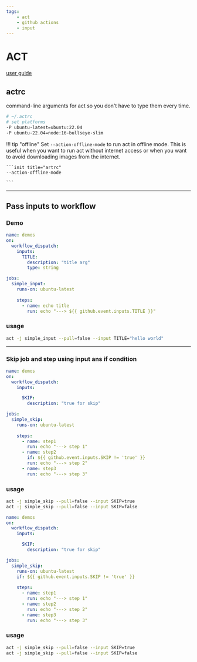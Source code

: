 ```yaml
---
tags:
    - act
    - github actions
    - input
---
```

# ACT
[user guide](https://nektosact.com/usage/index.html)

## actrc
command-line arguments for act so you don't have to type them every time.

```bash title="platform"
# ~/.actrc
# set platforms
-P ubuntu-latest=ubuntu:22.04
-P ubuntu-22.04=node:16-bullseye-slim
```

!!! tip "offline"
    Set `--action-offline-mode` to run act in offline mode. This is useful when you want to run act without internet access or when you want to avoid downloading images from the internet.


    ```init title="artrc"
    --action-offline-mode

    ```
     

---

## Pass inputs to workflow

### Demo

```yaml
name: demos
on: 
  workflow_dispatch:
    inputs:
      TITLE:
        description: "title arg"
        type: string

jobs:
  simple_input:
    runs-on: ubuntu-latest
    
    steps:
      - name: echo title
        run: echo "---> ${{ github.event.inputs.TITLE }}"
```

### usage

```bash
act -j simple_input --pull=false --input TITLE="hello world"
```

---

### Skip job and step using input ans if condition

```yaml title="skip step"
name: demos
on: 
  workflow_dispatch:
    inputs:

      SKIP:
        description: "true for skip"

jobs:
  simple_skip:
    runs-on: ubuntu-latest
    
    steps:
      - name: step1
        run: echo "---> step 1"
      - name: step2
        if: ${{ github.event.inputs.SKIP != 'true' }}
        run: echo "---> step 2"
      - name: step3
        run: echo "---> step 3"
```

### usage

```bash
act -j simple_skip --pull=false --input SKIP=true
act -j simple_skip --pull=false --input SKIP=false
```


```yaml title="skip job"
name: demos
on: 
  workflow_dispatch:
    inputs:

      SKIP:
        description: "true for skip"

jobs:
  simple_skip:
    runs-on: ubuntu-latest
    if: ${{ github.event.inputs.SKIP != 'true' }}
    
    steps:
      - name: step1
        run: echo "---> step 1"
      - name: step2
        run: echo "---> step 2"
      - name: step3
        run: echo "---> step 3"
```

### usage

```bash
act -j simple_skip --pull=false --input SKIP=true
act -j simple_skip --pull=false --input SKIP=false
```
